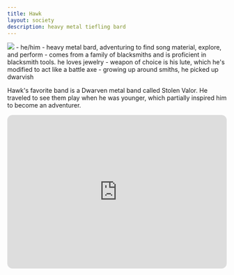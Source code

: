 ```yaml
---
title: Hawk
layout: society
description: heavy metal tiefling bard
---
```

<img src="https://www.dropbox.com/scl/fi/zg3mrtuxmo0hpeomhc362/Hawk.jpg?rlkey=n4mpj3qhttafz1brgwvr5n5ar&dl=0&raw=1" class="headshot">
- he/him
- heavy metal bard, adventuring to find song material, explore, and perform
- comes from a family of blacksmiths and is proficient in blacksmith tools. he loves jewelry
- weapon of choice is his lute, which he's modified to act like a battle axe
- growing up around smiths, he picked up dwarvish

Hawk's favorite band is a Dwarven metal band called Stolen Valor. He traveled to see them play when he was younger, which partially inspired him to become an adventurer.

<iframe style="border-radius:12px" src="https://open.spotify.com/embed/playlist/7oMWaJbdKAbP91a082HxuW?utm_source=generator&theme=0" width="100%" height="352" frameBorder="0" allowfullscreen="" allow="autoplay; clipboard-write; encrypted-media; fullscreen; picture-in-picture" loading="lazy"></iframe>